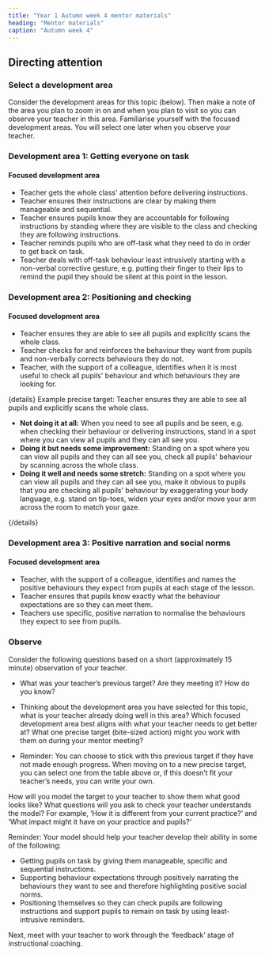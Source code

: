```yaml
---
title: "Year 1 Autumn week 4 mentor materials"
heading: "Mentor materials"
caption: "Autumn week 4"
---
```


## Directing attention

### Select a development area

Consider the development areas for this topic (below). Then make a note of the area you plan to zoom in on and when you plan to visit so you can observe your teacher in this area. Familiarise yourself with the focused development areas. You will select one later when you observe your teacher.

### Development area 1: Getting everyone on task

#### Focused development area

- Teacher gets the whole class' attention before delivering instructions.
- Teacher ensures their instructions are clear by making them manageable and sequential.
- Teacher ensures pupils know they are accountable for following instructions by standing where they are visible to the class and checking they are following instructions.
- Teacher reminds pupils who are off-task what they need to do in order to get back on task.
- Teacher deals with off-task behaviour least intrusively starting with a non-verbal corrective gesture, e.g. putting their finger to their lips to remind the pupil they should be silent at this point in the lesson.

### Development area 2: Positioning and checking

#### Focused development area

- Teacher ensures they are able to see all pupils and explicitly scans the whole class.
- Teacher checks for and reinforces the behaviour they want from pupils and non-verbally corrects behaviours they do not.
- Teacher, with the support of a colleague, identifies when it is most useful to check all pupils' behaviour and which behaviours they are looking for.

{details}
Example precise target: Teacher ensures they are able to see all pupils and explicitly scans the whole class.

- **Not doing it at all:** When you need to see all pupils and be seen, e.g. when checking their behaviour or delivering instructions, stand in a spot where you can view all pupils and they can all see you.
- **Doing it but needs some improvement:** Standing on a spot where you can view all pupils and they can all see you, check all pupils' behaviour by scanning across the whole class.
- **Doing it well and needs some stretch:** Standing on a spot where you can view all pupils and they can all see you, make it obvious to pupils that you are checking all pupils' behaviour by exaggerating your body language, e.g. stand on tip-toes, widen your eyes and/or move your arm across the room to match your gaze.

{/details}

### Development area 3: Positive narration and social norms

#### Focused development area

- Teacher, with the support of a colleague, identifies and names the positive behaviours they expect from pupils at each stage of the lesson.
- Teacher ensures that pupils know exactly what the behaviour expectations are so they can meet them.
- Teachers use specific, positive narration to normalise the behaviours they expect to see from pupils.

### Observe

Consider the following questions based on a short (approximately 15 minute) observation of your teacher.

- What was your teacher’s previous target? Are they meeting it? How do you know?

- Thinking about the development area you have selected for this topic, what is your teacher already doing well in this area? Which focused development area best aligns with what your teacher needs to get better at? What one precise target (bite-sized action) might you work with them on during your mentor meeting?
- Reminder: You can choose to stick with this previous target if they have not made enough progress. When moving on to a new precise target, you can select one from the table above or, if this doesn’t fit your teacher’s needs, you can write your own.

How will you model the target to your teacher to show them what good looks like? What questions will you ask to check your teacher understands the model? For example, ‘How it is different from your current practice?’ and ‘What impact might it have on your practice and pupils?’

Reminder: Your model should help your teacher develop their ability in some of the following:

- Getting pupils on task by giving them manageable, specific and sequential instructions.
- Supporting behaviour expectations through positively narrating the behaviours they want to see and therefore highlighting positive social norms.
- Positioning themselves so they can check pupils are following instructions and support pupils to remain on task by using least-intrusive reminders.

Next, meet with your teacher to work through the ‘feedback’ stage of instructional coaching.
